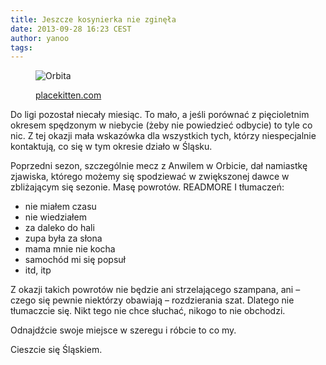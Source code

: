 ```yaml
---
title: Jeszcze kosynierka nie zginęła
date: 2013-09-28 16:23 CEST
author: yanoo
tags:
---
```


<figure class="article-figure figure-3x">
  <img src="/images/articles/m/orbita-anwil.jpg" alt="Orbita" />
  <p>
    <a href="http://placekitten.com">placekitten.com</a>
    <i class="icon-camera-retro"></i>
  </p>
</figure>
Do ligi pozostał niecały miesiąc. To mało, a jeśli porównać z pięcioletnim okresem spędzonym w niebycie (żeby nie powiedzieć odbycie) to tyle co nic. Z tej okazji mała wskazówka dla wszystkich tych, którzy niespecjalnie kontaktują, co się w tym okresie działo w Śląsku.

Poprzedni sezon, szczególnie mecz z Anwilem w Orbicie, dał namiastkę zjawiska, którego możemy się spodziewać w zwiększonej dawce w zbliżającym się sezonie. Masę powrotów. READMORE I tłumaczeń:

* nie miałem czasu
* nie wiedziałem
* za daleko do hali
* zupa była za słona
* mama mnie nie kocha
* samochód mi się popsuł
* itd, itp

Z okazji takich powrotów nie będzie ani strzelającego szampana, ani – czego się pewnie niektórzy obawiają – rozdzierania szat. Dlatego nie tłumaczcie się. Nikt tego nie chce słuchać, nikogo to nie obchodzi.

Odnajdźcie swoje miejsce w szeregu i róbcie to co my.

Cieszcie się Śląskiem.
